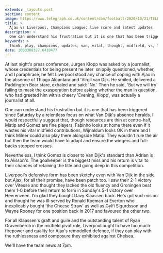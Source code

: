 ```yaml
--- 
extends: _layouts.post 
section: content 
image: https://www.telegraph.co.uk/content/dam/football/2020/10/21/TELEMMGLPICT000242510145_trans_NvBQzQNjv4BqbNaLdHK3LnF4YzrA7qB6C3JDBgtU0UZB2DHwl1pE00E.jpeg?impolicy=logo-overlay 
title: > 
  Ajax vs Liverpool, Champions League: live score and latest updates 
description: > 
  One can understand his frustration but it is one that has been triggered since Saturday by a relentless focus on what Van Dijk's absence heralds.They wouldn't rule the air but then the team would have to adapt and ensure the wingers and full-backs stopped crosses.Nevertheless, I think Gomez is closer to Van Dijk's standard than Adrian is to Alisson's.The goalkeeper is the biggest miss and his return is vital to their chances of retaining the title and going deep in this competition.Liverpool's defensive form has been sketchy even with Van Dijk in the side but Ajax, for all their promise, have been patch too. 
keywords: > 
  think, play, champions, updates, van, vital, thought, midfield, vs, league, latest, liverpool, victory, team, score, matip, live, return, ajax 
date: 1603308327.6410477 
--- 
```

<div><p>At last night's press conference, Jurgen Klopp was asked by a journalist, whose credentials for being present he later&#160; snippily questioned, whether, and I paraphrase, he felt Liverpool stood any chance of coping with Ajax in the absence of Thiago Alcantara and 'Virgil van Dijk. He smiled, delivered a Paddington Bear stare, exhaled and said: 'No.' Then he said, 'But we will try' failing to mask the exasperation before asking whether the man in question, who had greeted him with a cheery 'Evening, Klopp', was actually a journalist at all.&#160;</p>
<p>One can understand his frustration but it is one that has been triggered since Saturday by a relentless focus on what Van Dijk's absence heralds. I would respectfully suggest that, though resources are thin at centre-half, Matip and Gomez are fine players, Fabinho looks at home there even if it wastes his vital midfield contributions, Wijnaldum looks OK in there and I think Milner could also play there alongside Matip. They wouldn't rule the air but then the team&#160;would have to adapt and ensure the wingers and full-backs stopped crosses.&#160;</p>
<p>Nevertheless, I think Gomez is closer to Van Dijk's standard than Adrian is to Alisson's. The goalkeeper is the biggest miss and his return is vital to their chances of retaining the title and going deep in this competition.&#160;</p>
<p>Liverpool's defensive form has been sketchy even with Van Dijk in the side but Ajax, for all their promise, have been patch too. I saw their 2-1 victory over Vitesse and thought they lacked the old fluency and Groningen beat them 1-0 before their return to form in Sunday's 5-1 victory over Heerenveen. I'm glad they bought Davy Klaassen back. He's got such vision and thought he was ill-served by Ronald Koeman at Everton who inexplicably bought 'the Cheese Straw' as well as Gylfi Sigurdsson and Wayne Rooney for one position back in 2017 and favoured the other two.&#160;</p>
<p>For all Klaassen's graft and guile and the outstanding talent of Ryan Gravenberch in the midfield pivot role, Liverpool ought to have too much firepower and quality for Ajax's remodelled defence, if they can play with the ruthlessness and composure they exhibited against Chelsea.&#160;</p>
<p>We'll have the team news at 7pm.&#160;</p>
</div>